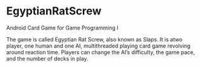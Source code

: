EgyptianRatScrew
================

Android Card Game for Game Programming I

The game is  called Egyptian Rat Screw, also known as Slaps. It is atwo player, one human and one AI, multithreaded playing card game revolving around reaction time. Players can change the AI’s difficulty, the game pace, and the number of decks in play.
